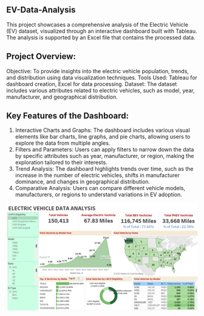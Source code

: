 ## EV-Data-Analysis
This project showcases a comprehensive analysis of the Electric Vehicle (EV) dataset, visualized through an interactive dashboard built with Tableau. The analysis is supported by an Excel file that contains the processed data.

## Project Overview:
Objective: To provide insights into the electric vehicle population, trends, and distribution using data visualization techniques.
Tools Used: Tableau for dashboard creation, Excel for data processing.
Dataset: The dataset includes various attributes related to electric vehicles, such as model, year, manufacturer, and geographical distribution.

## Key Features of the Dashboard:
1. Interactive Charts and Graphs: The dashboard includes various visual elements like bar charts, line graphs, and pie charts, allowing users to explore the data from multiple angles.
2. Filters and Parameters: Users can apply filters to narrow down the data by specific attributes such as year, manufacturer, or region, making the exploration tailored to their interests.
3. Trend Analysis: The dashboard highlights trends over time, such as the increase in the number of electric vehicles, shifts in manufacturer dominance, and changes in geographical distribution.
4. Comparative Analysis: Users can compare different vehicle models, manufacturers, or regions to understand variations in EV adoption.

![image alt](https://github.com/gunasri1823/EV-Data-Analysis/blob/5b820a2eb4ebd93d732ec61fd28ace417dca3676/Screenshot%202025-01-11%20122104.png)
   
